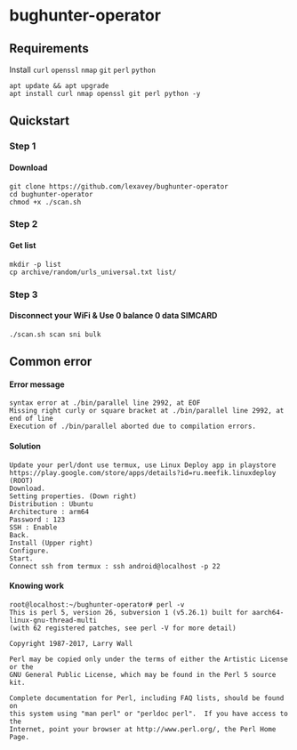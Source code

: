 # bughunter-operator

## Requirements

Install `curl` `openssl` `nmap` `git` `perl` `python`

    apt update && apt upgrade
    apt install curl nmap openssl git perl python -y

## Quickstart
### Step 1 
#### Download 
    git clone https://github.com/lexavey/bughunter-operator
    cd bughunter-operator
    chmod +x ./scan.sh
### Step 2 
#### Get list 
    mkdir -p list
    cp archive/random/urls_universal.txt list/
### Step 3 
#### Disconnect your WiFi & Use 0 balance 0 data SIMCARD 
    ./scan.sh scan sni bulk

## Common error
#### Error message
    syntax error at ./bin/parallel line 2992, at EOF
    Missing right curly or square bracket at ./bin/parallel line 2992, at end of line
    Execution of ./bin/parallel aborted due to compilation errors.
#### Solution
    Update your perl/dont use termux, use Linux Deploy app in playstore https://play.google.com/store/apps/details?id=ru.meefik.linuxdeploy (ROOT)
    Download.
    Setting properties. (Down right)
    Distribution : Ubuntu
    Architecture : arm64
    Password : 123
    SSH : Enable
    Back.
    Install (Upper right)
    Configure.
    Start.
    Connect ssh from termux : ssh android@localhost -p 22



#### Knowing work
    root@localhost:~/bughunter-operator# perl -v
    This is perl 5, version 26, subversion 1 (v5.26.1) built for aarch64-linux-gnu-thread-multi
    (with 62 registered patches, see perl -V for more detail)

    Copyright 1987-2017, Larry Wall

    Perl may be copied only under the terms of either the Artistic License or the
    GNU General Public License, which may be found in the Perl 5 source kit.

    Complete documentation for Perl, including FAQ lists, should be found on
    this system using "man perl" or "perldoc perl".  If you have access to the
    Internet, point your browser at http://www.perl.org/, the Perl Home Page.
    
